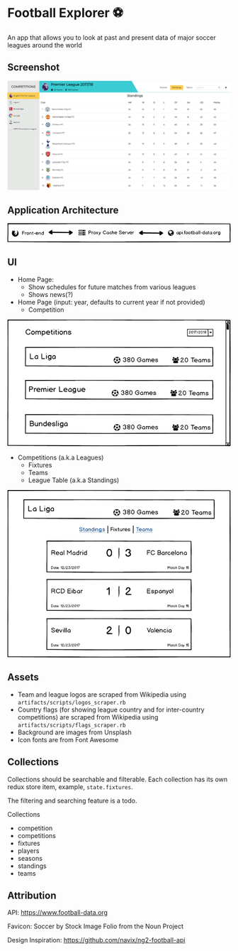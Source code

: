 # Football Explorer ⚽️

An app that allows you to look at past and present data of major soccer leagues around the world

## Screenshot

![Football Explorer showing a competition's standings](artifacts/screenshots/standings.png)

## Application Architecture

![](artifacts/mockups/Architecture.png)

## UI
* Home Page:
  * Show schedules for future matches from various leagues
  * Shows news(?)
* Home Page (input: year, defaults to current year if not provided)
  * Competition

![](artifacts/mockups/Home_Page.png)

* Competitions (a.k.a Leagues)
  * Fixtures
  * Teams
  * League Table (a.k.a Standings)
  
![](artifacts/mockups/Competition_Fixtures.png)

## Assets
* Team and league logos are scraped from Wikipedia using `artifacts/scripts/logos_scraper.rb`
* Country flags (for showing league country and for inter-country competitions) are scraped from Wikipedia using `artifacts/scripts/flags_scraper.rb`
* Background are images from Unsplash
* Icon fonts are from Font Awesome


## Collections
Collections should be searchable and filterable. Each collection has its own
redux store item, example, `state.fixtures`.

The filtering and searching feature is a todo.

Collections
  * competition
  * competitions
  * fixtures
  * players
  * seasons
  * standings
  * teams

## Attribution
API: https://www.football-data.org

Favicon: Soccer by Stock Image Folio from the Noun Project

Design Inspiration: https://github.com/navix/ng2-football-api
